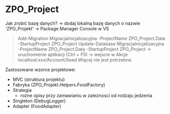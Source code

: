 # ZPO_Project

Jak zrobić bazę danych?
-> dodaj lokalną bazę danych o nazwie 'ZPO_Projekt'
-> Package Manager Console w VS
> Add-Migration MigracjaInicjalizacyjna -ProjectName ZPO_Project.Data -StartupProject ZPO_Project
> Update-Database MigracjaInicjalizacyjna -ProjectName ZPO_Project.Data -StartupProject ZPO_Project
-> uruchomienie aplikacji (Ctrl + F5)
-> wejscie w Akcje localhost:xxx/Account/Seed
Więcej nie jest potrzebne.

Zastosowane wzorce projektowe:
- MVC (struktura projektu)
- Fabryka (ZPO_Projekt.Helpers.FoodFactory)
- Strategia 
    - rozne opisy przy zamawianiu w zaleznosci od rodzaju jedzenia
- Singleton (DebugLogger)
- Adapter (FoodAdapter)